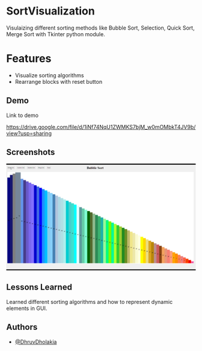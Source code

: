 # SortVisualization
Visulaizing different sorting methods like Bubble Sort, Selection, Quick Sort, Merge Sort with Tkinter python module.

# Features
- Visualize sorting algorithms
- Rearrange blocks with reset button

## Demo

Link to demo

[https://drive.google.com/file/d/1iNf74NqU1ZWMKS7bjM_w0mOMbkT4JV9b/view?usp=sharing
](https://drive.google.com/file/d/1ic6aCzSUsHyiT0YmSzTMwJ2J0Ru26ZFl/view?usp=sharing)

## Screenshots

![App Screenshot](./sort.png)

## Lessons Learned

Learned different sorting algorithms and how to represent dynamic elements in GUI.

## Authors

- [@DhruvDholakia](https://www.github.com/DhruvDholakiaCE)



